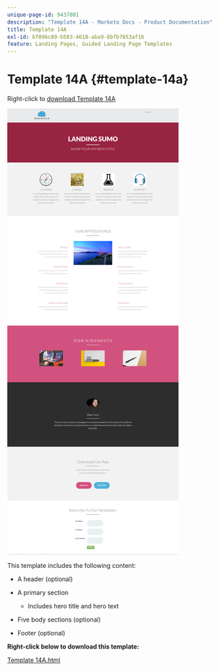 ```yaml
---
unique-page-id: 9437801
description: "Template 14A - Marketo Docs - Product Documentation"
title: Template 14A
exl-id: bf096c89-b583-4618-aba9-8bfb7653af16
feature: Landing Pages, Guided Landing Page Templates
---
```

# Template 14A {#template-14a}

Right-click to [download Template 14A](https://experienceleague.adobe.com/landing/marketo/lp-templates/template-14a.html)

![](assets/image2015-8-11-15-3a9-3a52.png)

This template includes the following content:

* A header (optional)
* A primary section

  * Includes hero title and hero text

* Five body sections (optional)
* Footer (optional)

**Right-click below to download this template:**

[Template 14A.html](https://experienceleague.adobe.com/landing/marketo/lp-templates/template-14a.html)
